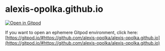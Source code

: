 # alexis-opolka.github.io

[![Open in Gitpod](https://gitpod.io/button/open-in-gitpod.svg)](https://gitpod.io/#https://github.com/alexis-opolka/alexis-opolka.github.io)

If you want to open an ephemere Gitpod environment, click here: [https://gitpod.io/#https://github.com/alexis-opolka/alexis-opolka.github.io](https://gitpod.io/#https://github.com/alexis-opolka/alexis-opolka.github.io)
